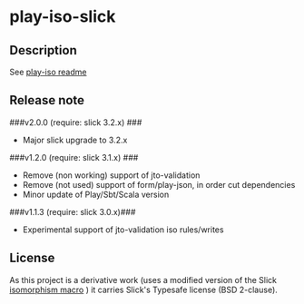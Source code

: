 # play-iso-slick

## Description

See [play-iso readme](https://github.com/godenji/play-iso/blob/master/README.md)

## Release note

###v2.0.0 (require: slick 3.2.x) ###

* Major slick upgrade to 3.2.x

###v1.2.0 (require: slick 3.1.x) ###

* Remove (non working) support of jto-validation
* Remove (not used) support of form/play-json, in order cut dependencies
* Minor update of Play/Sbt/Scala version

###v1.1.3 (require: slick 3.0.x)###

* Experimental support of jto-validation iso rules/writes

## License

As this project is a derivative work (uses a modified version of the Slick
[isomorphism macro](https://github.com/slick/slick/blob/648184c7cb710563d07b859891ed7fe46d06849d/slick/src/main/scala/slick/lifted/MappedTo.scala)
) it carries Slick's Typesafe license (BSD 2-clause).

